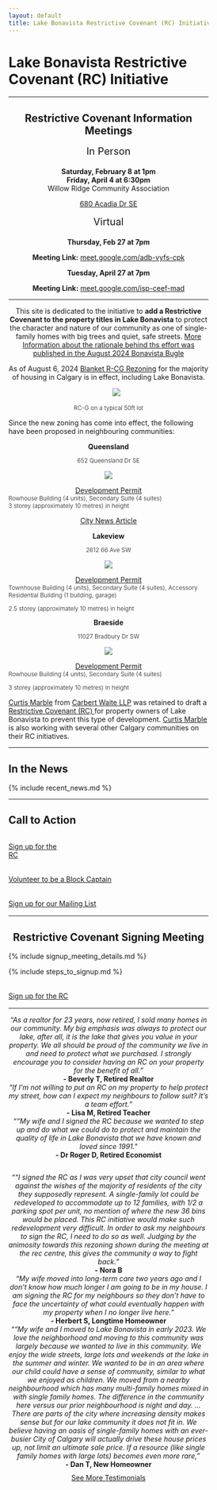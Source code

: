 ```yaml
---
layout: default
title: Lake Bonavista Restrictive Covenant (RC) Initiative
---
```



<html>
<head>
<meta name="viewport" content="width=device-width, initial-scale=1">
<style>
* {
  box-sizing: border-box;
}

/* Create two equal columns that floats next to each other */
.column {
  float: left;
  width: 50%;
  padding: 10px;
}

/* Clear floats after the columns */
.row:after {
  content: "";
  display: table;
  clear: both;
}

img {
	width: 90%;
}

.column p {
	text-align: center;
}

h1 {
  text-align: center;
}


blockquote {
  background-color: #FFFF00;
}

</style>
</head>
</html>


# Lake Bonavista Restrictive Covenant (RC) Initiative

---

<h2 align="center" id="meeting">Restrictive Covenant Information Meetings</h2>

<p align="center" style="margin-top:1rem;padding-left:0;font-size: 1.25rem;">In Person</p>
<p align="center" style="margin:0;padding-left: 0;"><b>Saturday, February 8 at 1pm</b> </p>
<p align="center" style="margin:0;padding-left: 0;"><b>Friday, April 4 at 6:30pm</b> </p>
<p align="center" style="margin:0;padding-left: 0;"></p>
<p align="center" style="margin:0;padding-left: 0;">Willow Ridge Community Association</p>
<p align="center" style="padding-left: 0;"><a href="https://maps.app.goo.gl/E2kSy1YXratySM3q7">680 Acadia Dr SE</a></p>

<p align="center" style="margin-top:1rem;padding-left: 0;font-size: 1.25rem;">Virtual</p>
<p align="center" style="margin:0;padding-left: 0;"><b>Thursday, Feb 27 at 7pm</b></p>
<p align="center" style="padding-left: 0;"><b>Meeting Link:</b>
  <a href="https://meet.google.com/adb-vyfs-cpk">meet.google.com/adb-vyfs-cpk</a></p>
<p align="center" style="margin:0;padding-left: 0;"><b>Tuesday, April 27 at 7pm</b></p>
<p align="center" style="padding-left: 0;"><b>Meeting Link:</b>
  <a href="https://meet.google.com/isp-ceef-mad">meet.google.com/isp-ceef-mad</a></p>


---


<p align="center">
This site is dedicated to the initiative to <b>add a Restrictive Covenant to the property titles in Lake Bonavista</b> to protect the character and nature of our community as one of single-family homes with big trees and quiet, safe streets. <a href="../essay">More Information about the rationale behind ths effort was published in the August 2024 Bonavista Bugle</a>
</p>


<p align="center">
  As of August 6, 2024
    <a href="https://www.calgary.ca/content/dam/www/pda/pd/publishingimages/current-projects/R-CG-residential-grade-oriented.pdf"> Blanket R-CG Rezoning</a> for the majority of housing in Calgary is in effect, including Lake Bonavista.
</p>

<div style="text-align: center;margin-top: 0.5rem;margin-bottom: 1rem; padding-left: 2rem;">
    <a href="https://www.calgary.ca/content/dam/www/pda/pd/publishingimages/current-projects/R-CG-residential-grade-oriented.pdf"><img style="max-width: 100%;" src="../img/50ft.png "></a>
</div>
<p align="center" style="padding-left: 0;font-size: .75rem;font-weight: 300;">RC-G on a typical 50ft lot</p>

Since the new zoning has come into effect, the following have been proposed in neighbouring communities:

<div class="container">
  <div class="row">
    <div class="col-sm">
      <p align="center" style="margin:0;padding-left: 0;"><b>Queensland</b></p>
        <p align="center" style="padding-left: 0;font-size: .75rem;font-weight: 300;">652 Queensland Dr SE</p>
      <p align="center"><a href="https://dmap.calgary.ca/?p=DP2024-04842"><img style="max-width: 100%;" src="../img/Queensland2.png "></a></p>
      <p align="center" style="margin:0;padding-left: 0;"><a href="https://dmap.calgary.ca/?p=DP2024-04842">Development Permit</a></p>
      <p style="margin:0;padding-left: 0;font-size: .75rem;font-weight: 300;">Rowhouse Building (4 units), Secondary Suite (4 suites)</p>
      <p style="margin:0;padding-left: 0;font-size: .75rem;font-weight: 300;">3 storey (approximately 10 metres) in height</p>
      <p align="center" style="padding-left: 0;"><a href="https://calgary.citynews.ca/2024/08/16/calgary-queensland-concerns-proposed-development/">City News Article</a></p>
    </div>
    <div class="col-sm">
      <p align="center" style="margin:0;padding-left: 0;"><b>Lakeview</b></p>
      <p align="center" style="padding-left: 0;font-size: .75rem;font-weight: 300;">2612 66 Ave SW</p>
      <p align="center"><a href="https://dmap.calgary.ca/?p=DP2024-05408"><img style="max-width: 100%;" src="../img/Lakeview.png "></a></p>
      <p align="center" style="margin:0;padding-left: 0;"><a href="https://dmap.calgary.ca/?p=DP2024-05408">Development Permit</a></p>
      <p style="margin:0;padding-left: 0;font-size: .75rem;font-weight: 300;">Townhouse Building (4 units), Secondary Suite (4 suites), Accessory Residential Building (1 building, garage)</p>
      <p style="padding-left: 0;font-size: .75rem;font-weight: 300;">2.5 storey (approximately 10 metres) in height</p>
    </div>
    <div class="col-sm">
      <p align="center" style="margin:0;padding-left: 0;"><b>Braeside</b></p>
      <p align="center" style="padding-left: 0;font-size: .75rem;font-weight: 300;">11027 Bradbury Dr SW</p>
      <p align="center"><a href="https://dmap.calgary.ca/?p=DP2024-05289"><img style="max-width: 100%;" src="../img/Braeside.png "></a></p>
      <p align="center" style="margin:0;padding-left: 0;"><a href="https://dmap.calgary.ca/?p=DP2024-05289">Development Permit</a></p>
      <p style="margin:0;padding-left: 0;font-size: .75rem;font-weight: 300;">Rowhouse Building (4 units), Secondary Suite (4 suites)</p>
      <p style="padding-left: 0;font-size: .75rem;font-weight: 300;">3 storey (approximately 10 metres) in height</p>
    </div>
  </div>
</div>

[Curtis Marble](https://carbertwaite.com/calgary-lawyers/curtis-marble/) from [Carbert Waite LLP](https://carbertwaite.com/) was retained to draft a [Restrictive Covenant (RC) ](../docs/RCJune102024-FINAL.pdf)for property owners of Lake Bonavista to prevent this type of development. [Curtis Marble](https://carbertwaite.com/calgary-lawyers/curtis-marble/) is also working with several other Calgary communities on their RC initiatives. 

---
## In the News

{% include recent_news.md %}

---
## Call to Action

<div class="container">
  <div class="row">
    <div class="col-sm">
      <div class="col-md text-center" style="margin-bottom: 1rem;margin-top: 2rem;">
        <a class="button" href="../signup">Sign up for the<br>RC</a>
      </div>
    </div>
    <div class="col-sm">
      <div class="col-md text-center" style="margin-bottom: 1rem;margin-top: 2rem;">
        <a class="button" href="../block">Volunteer to be a Block Captain</a>
      </div>
    </div>
    <div class="col-sm">
      <div class="col-md text-center" style="margin-bottom: 1rem;margin-top: 2rem;">
        <a class="button" href="../mailinglist">Sign up for our Mailing List</a>
      </div>
    </div>
  </div>
</div>

---

<h2 align="center" id="meeting">Restrictive Covenant Signing Meeting</h2>

{% include signup_meeting_details.md %}

{% include steps_to_signup.md %}

<div class="col-md text-center" style="margin-bottom: 1rem;margin-top: 2rem;">
    <a class="button" href="../signup">Sign up for the RC</a>
</div>

___

<div class="container">
  <div class="row">
    <div class="col-sm">
<p align="center" style="margin:0;padding-left: 0;"><i>“As a realtor for 23 years, now retired, I sold
many homes in our community. My big emphasis
was always to protect our lake, after all, it is the
lake that gives you value in your property. We all
should be proud of the community we live in and
need to protect what we purchased. I strongly
encourage you to consider having an RC on
your property for the benefit of all.”</i><br><b>- Beverly T, Retired Realtor</b></p>
    </div>
    <div class="col-sm">
      <p align="center" style="margin:0;padding-left: 0;"><i>“If I’m not willing to put an RC on my property to
help protect my street, how can I expect my
neighbours to follow suit? It’s a team effort.”</i><br><b>- Lisa M, Retired Teacher</b></p>
    </div>
    <div class="col-sm">
       <p align="center" style="margin:0;padding-left: 0;"><i>““My wife and I signed the RC because we wanted to
step up and do what we could do to protect and
maintain the quality of life in Lake Bonavista that we
have known and loved since 1991."</i><br><b>- Dr Roger D, Retired Economist</b></p>  
    </div>
  </div>
  <div class="row" style="margin-top:2em;">
    <div class="col-sm" >
           <p align="center" style="margin:0;padding-left: 0;"><i>““I signed the RC as I was very upset that city council went
against the wishes of the majority of residents of the city they
supposedly represent. A single-family lot could be
redeveloped to accommodate up to 12 families, with 1/2 a
parking spot per unit, no mention of where the new 36 bins
would be placed. This RC initiative would make such
redevelopment very difficult. In order to ask my neighbours
to sign the RC, I need to do so as well. Judging by the
animosity towards this rezoning shown during the meeting at
the rec centre, this gives the community a way to fight
back.”</i><br><b>- Nora B</b></p>  
  </div>
    <div class="col-sm">
           <p align="center" style="margin:0;padding-left: 0;"><i>“My wife moved into long-term care two
years ago and I don’t know how much
longer I am going to be in my house. I am
signing the RC for my neighbours so they
don’t have to face the uncertainty of what
could eventually happen with my property
when I no longer live here.”</i><br><b>- Herbert S, Longtime Homeowner</b></p>
    </div>
    <div class="col-sm">
      <p align="center" style="margin:0;padding-left: 0;"><i>““My wife and I moved to Lake Bonavista in early 2023. We love the neighborhood and moving to this community was largely because we
wanted to Iive in this community. We enjoy the wide streets, large lots and weekends at the lake in the summer and winter. We wanted to be
in an area where our child could have a sense of community, similar to what we enjoyed as children. We moved from a nearby
neighbourhood which has many multi-family homes mixed in with single family homes. The difference in the community here versus our
prior neighbourhood is night and day. ... There are parts of the city where increasing density makes sense but for our lake community it does not fit in. We believe having an oasis of
single-family homes with an ever-busier City of Calgary will actually drive these house prices up, not limit an ultimate sale price. If a resource
(like single family homes with large lots) becomes even more rare,”</i><br><b>- Dan T, New Homeowner</b></p>
    </div>
  </div>
</div>

<p align="center" style="margin-top: 0.6rem;padding-left: 0;">
  <a href="../docs/Testimonials0915.pdf">See More Testimonials</a>
</p>


